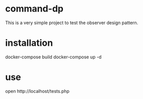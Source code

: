 # command-dp
This is a very simple project to test the observer design pattern.

# installation
docker-compose build
docker-compose up -d

# use
open http://localhost/tests.php
